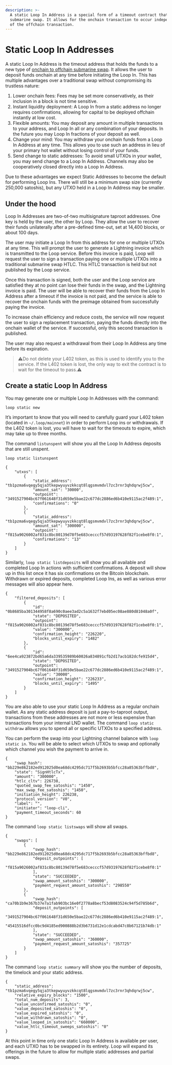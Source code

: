 ```yaml
---
description: >-
  A static Loop In Address is a special form of a timeout contract that backs a
  submarine swap. It allows for the onchain transaction to occur independently
  of the offchain transaction.
---
```


# Static Loop In Addresses

A static Loop In Address is the timeout address that holds the funds to a new type of [onchain to offchain submarine swap](../../the-lightning-network/multihop-payments/understanding-submarine-swaps.md). It allows the user to deposit funds onchain at any time before initiating the Loop In. This has multiple advantages over a traditional swap without compromising its trustless nature:

1. Lower onchain fees: Fees may be set more conservatively, as their inclusion in a block is not time sensitive.
2. Instant liquidity deployment: A Loop In from a static address no longer requires confirmations, allowing for capital to be deployed offchain instantly at low cost.
3. Flexible amounts: You may deposit any amount in multiple transactions to your address, and Loop In all or any combination of your deposits.  In the future you may Loop In fractions of your deposit as well.
4. Change your mind: You may withdraw your onchain funds from a Loop In Address at any time. This allows you to use such an address in lieu of your primary hot wallet without losing control of your funds.
5. Send change to static addresses: To avoid small UTXOs in your wallet, you may send change to a Loop In Address. Channels may also be cooperatively closed directly into a Loop In Address.

Due to these advantages we expect Static Addresses to become the default for performing Loop Ins. There will still be a minimum swap size (currently 250,000 satoshis), but any UTXO held in a Loop In Address may be smaller.

## Under the hood <a href="#docs-internal-guid-a3c97746-7fff-60c9-e374-62c32f4f7fd3" id="docs-internal-guid-a3c97746-7fff-60c9-e374-62c32f4f7fd3"></a>

Loop In Addresses are two-of-two multisignature taproot addresses. One key is held by the user, the other by Loop. They allow the user to recover their funds unilaterally after a pre-defined time-out, set at 14,400 blocks, or about 100 days.

The user may initiate a Loop In from this address for one or multiple UTXOs at any time. This will prompt the user to generate a Lightning invoice which is transmitted to the Loop service. Before this invoice is paid, Loop will request the user to sign a transaction paying one or multiple UTXOs into a traditional submarine swap HTLC. This HTLC transaction is held but not published by the Loop service.

Once this transaction is signed, both the user and the Loop service are satisfied they at no point can lose their funds in the swap, and the Lightning invoice is paid. The user will be able to recover their funds from the Loop In Address after a timeout if the invoice is not paid, and the service is able to recover the onchain funds with the preimage obtained from successfully paying the invoice.

To increase chain efficiency and reduce costs, the service will now request the user to sign a replacement transaction, paying the funds directly into the onchain wallet of the service. If successful, only this second transaction is published.

The user may also request a withdrawal from their Loop In Address any time before its expiration.

> ⚠️Do not delete your L402 token, as this is used to identify you to the service. If the L402 token is lost, the only way to exit the contract is to wait for the timeout to pass.⚠️

## Create a static Loop In Address <a href="#docs-internal-guid-1eab9bca-7fff-e6b8-0708-10e49e4d18f1" id="docs-internal-guid-1eab9bca-7fff-e6b8-0708-10e49e4d18f1"></a>

You may generate one or multiple Loop In Addresses with the command:

`loop static new`

It’s important to know that you will need to carefully guard your L402 token (located in `~/.loop/mainnet`) in order to perform Loop ins or withdrawals. If the L402 token is lost, you will have to wait for the timeouts to expire, which may take up to three months.

The command `listunspent` will show you all the Loop In Address deposits that are still unspent.

`loop static listunspent`

```
{
	"utxos": [
    	{
        	"static_address": "tb1pzma6vqegy5qja3tkepwyuyvzkkcqt8lqgsmvmdvl7zc3rnr3qhdqrwj5cw",
        	"amount_sat": "30000",
        	"outpoint": "3491527904bc67f061648f31d650e5bae22c677dc2886ed6b410e9115ac2f489:1",
        	"confirmations": "0"
    	},
    	{
        	"static_address": "tb1pzma6vqegy5qja3tkepwyuyvzkkcqt8lqgsmvmdvl7zc3rnr3qhdqrwj5cw",
        	"amount_sat": "300000",
        	"outpoint": "f815a9026002af831c8bc80139d78f5e683cecccf57d93197628f82f1cebe8f0:1",
        	"confirmations": "13"
    	}
	]
}
```

Similarly, `loop static listdeposits` will show you all available and completed Loop In actions with sufficient confirmations. A deposit will show up in this list once it has six confirmations on the Bitcoin blockchain. Withdrawn or expired deposits, completed Loop Ins, as well as various error messages will also appear here.&#x20;

```
{
	"filtered_deposits": [
    	{
        	"id": "0b8685ba301344958f8a690c0aee3ad2c5a1632f7ebd05ec08ae880d81048a0f",
        	"state": "DEPOSITED",
        	"outpoint": "f815a9026002af831c8bc80139d78f5e683cecccf57d93197628f82f1cebe8f0:1",
        	"value": "300000",
        	"confirmation_height": "226220",
        	"blocks_until_expiry": "1482"
    	},
    	{
        	"id": "6ee4ca923872bd65a6da339535989b60026a834891cfb2d17acb182dcfe915d4",
        	"state": "DEPOSITED",
        	"outpoint": "3491527904bc67f061648f31d650e5bae22c677dc2886ed6b410e9115ac2f489:1",
        	"value": "30000",
        	"confirmation_height": "226233",
        	"blocks_until_expiry": "1495"
    	}
	]
}

```

You are also able to use your static Loop In Address as a regular onchain wallet. As any static address deposit is just a pay-to-taproot output, transactions from these addresses are not more or less expensive than transactions from your internal LND wallet. The command `loop static withdraw` allows you to spend all or specific UTXOs to a specified address.

You can perform the swap into your Lightning channel balance with `loop static in`. You will be able to select which UTXOs to swap and optionally which channel you wish the payment to arrive in.

```
{
	"swap_hash": "bb229e862182ed912025d0ea68dc4295dc717f5b2693b5bfcc28a85363bffbd8",
	"state": "SignHtlcTx",
	"amount": "300000",
	"htlc_cltv": 226738,
	"quoted_swap_fee_satoshis": "1450",
	"max_swap_fee_satoshis": "1450",
	"initiation_height": 226238,
	"protocol_version": "V0",
	"label": "",
	"initiator": "loop-cli",
	"payment_timeout_seconds": 60
}

```

The command `loop static listswaps` will show all swaps.

```
{
	"swaps": [
    	{
        	"swap_hash": "bb229e862182ed912025d0ea68dc4295dc717f5b2693b5bfcc28a85363bffbd8",
        	"deposit_outpoints": [
            	"f815a9026002af831c8bc80139d78f5e683cecccf57d93197628f82f1cebe8f0:1"
        	],
        	"state": "SUCCEEDED",
        	"swap_amount_satoshis": "300000",
        	"payment_request_amount_satoshis": "298550"
    	},
    	{
        	"swap_hash": "ca70b1b9e367b37e7a1fab903bc16e0f2778a8becf53d8083524c94f5d785b6d",
        	"deposit_outpoints": [
            	"3491527904bc67f061648f31d650e5bae22c677dc2886ed6b410e9115ac2f489:1",
            	"45415516dfcc0bc9d4185ed900888b2d3b6731d12e1cdcabd47c8b67121b74db:1"
        	],
        	"state": "SUCCEEDED",
        	"swap_amount_satoshis": "360000",
        	"payment_request_amount_satoshis": "357725"
    	}
	]
}

```

The command `loop static summary` will show you the number of deposits, the timelock and your static address.

```
{
	"static_address": "tb1pzma6vqegy5qja3tkepwyuyvzkkcqt8lqgsmvmdvl7zc3rnr3qhdqrwj5cw",
	"relative_expiry_blocks": "1500",
	"total_num_deposits": 3,
	"value_unconfirmed_satoshis": "0",
	"value_deposited_satoshis": "0",
	"value_expired_satoshis": "0",
	"value_withdrawn_satoshis": "0",
	"value_looped_in_satoshis": "660000",
	"value_htlc_timeout_sweeps_satoshis": "0"
}
```

At this point in time only one static Loop In Address is available per user, and each UTXO has to be swapped in its entirety. Loop will expand its offerings in the future to allow for multiple static addresses and partial swaps.
